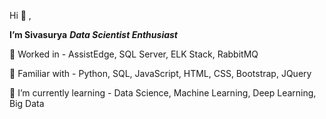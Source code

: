 Hi 👋 , 

**I’m Sivasurya** **_Data Scientist Enthusiast_**

👀 Worked in - AssistEdge, SQL Server, ELK Stack, RabbitMQ

🌱 Familiar with - Python, SQL, JavaScript, HTML, CSS, Bootstrap, JQuery

💞️ I’m currently learning - Data Science, Machine Learning, Deep Learning, Big Data

<!-- - 👀 I’m interested in ...   
- 🌱 I’m currently learning ... Data Science and Machine Learning Algorithms
- 💞️ I’m looking to collaborate on ...
- 📫 How to reach me ... -->

<!---
Sivasurya-J/Sivasurya-J is a ✨ special ✨ repository because its `README.md` (this file) appears on your GitHub profile.
You can click the Preview link to take a look at your changes.
--->
